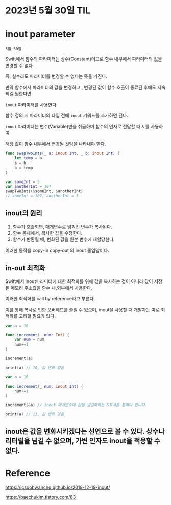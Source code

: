 # 2023년 5월 30일 TIL

# inout parameter

`5월 30일`

Swift에서 함수의 파라미터는 상수(Constant)이므로 함수 내부에서 파라미터의 값을 변경할 수 없다.

즉, 실수라도 파라미터를 변경할 수 없다는 뜻을 가진다. 

만약 함수에서 파라미터의 값을 변경하고 , 변경된 값이 함수 호출이 종료된 후에도 지속되길 원한다면

`inout` 파라미터를 사용한다.

함수 정의 시 파라미터의 타입 전에 `inout` 키워드를 추가하면 된다. 

`inout` 파라미터는 변수(Variable)만을 취급하며 함수의 인자로 전달할 때 `&` 를 사용하여 

해당 값이 함수 내부에서 변경될 것임을 나타내야 한다.

```swift
func swapTwoInts(_ a: inout Int, _ b: inout Int) {
	let temp = a
	a = b
	b = temp
}

var someInt = 3
var anotherInt = 107
swapTwoInts(&someInt, &anotherInt)
// someInt = 107, anotherInt = 3
```

## inout의 원리

1. 함수가 호출되면, 매개변수로 넘겨진 변수가 복사된다.
2. 함수 몸체에서, 복사한 값을 수정한다.
3. 함수가 반환될 때, 변화된 값을 원본 변수에 재할당한다.

이러한 동작을 copy-in copy-out 의 inout 줄임말이다.

## in-out 최적화

Swift에서 inout파라미터에 대한 최적화를 위해 값을 복사하는 것이 아니라 값이 저장된 메모리 주소값을 함수 내,외부에서 사용한다.

이러한 최적화를 call by reference라고 부른다.

이를 통해 복사로 인한 오버헤드를 줄일 수 있으며, inout을 사용할 때 개발자는 따로 최적화를 고려할 필요가 없다.

```swift
var a = 10

func increment(_ num: Int) {
    var num = num
    num+=1
}

increment(a)

print(a) // 10, 값 변화 없음
```

```swift
var a = 10

func increment(_ num: inout Int) {
    num+=1
}

increment(&a) // inout 매개변수에 값을 넘길때에는 &표시를 붙여야 합니다.

print(a) // 11, 값 변화 있음
```

## inout은 값을 변화시키겠다는 선언으로 볼 수 있다. 상수나 리터럴을 넘길 수 없으며, 가변 인자도 inout을 적용할 수 없다.

# Reference

https://jcsoohwancho.github.io/2019-12-19-inout/

https://baechukim.tistory.com/83

